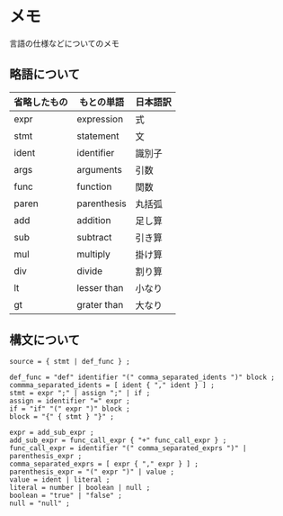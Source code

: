 
メモ
=====

言語の仕様などについてのメモ


略語について
-----

|省略したもの|もとの単語|日本語訳|
|--|--|--|
|expr|expression|式|
|stmt|statement|文|
|ident|identifier|識別子|
|args|arguments|引数|
|func|function|関数|
|paren|parenthesis|丸括弧|
|add|addition|足し算|
|sub|subtract|引き算|
|mul|multiply|掛け算|
|div|divide|割り算|
|lt|lesser than|小なり|
|gt|grater than|大なり|


構文について
-----

```ebnf
source = { stmt | def_func } ;

def_func = "def" identifier "(" comma_separated_idents ")" block ;
commma_separated_idents = [ ident { "," ident } ] ;
stmt = expr ";" | assign ";" | if ;
assign = identifier "=" expr ;
if = "if" "(" expr ")" block ;
block = "{" { stmt } "}" ;

expr = add_sub_expr ;
add_sub_expr = func_call_expr { "+" func_call_expr } ;
func_call_expr = identifier "(" comma_separated_exprs ")" | parenthesis_expr ;
comma_separated_exprs = [ expr { "," expr } ] ;
parenthesis_expr = "(" expr ")" | value ;
value = ident | literal ;
literal = number | boolean | null ;
boolean = "true" | "false" ;
null = "null" ;
```
